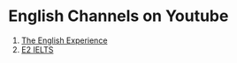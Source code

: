 # English Channels on Youtube

1. [The English Experience](https://www.youtube.com/channel/UCLM8Q_SvqJbGL1H-csp8UYw)
2. [E2 IELTS](https://www.youtube.com/channel/UCglDIsg_Z9mE2oT9hsrbzFA)
